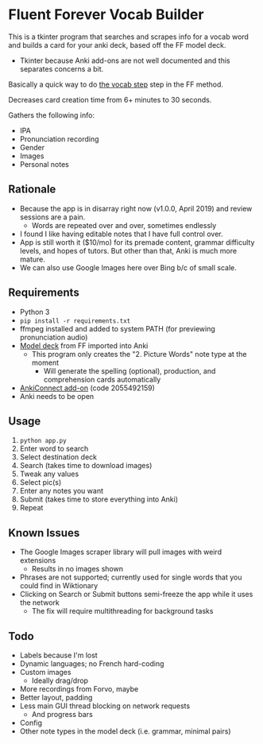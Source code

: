 # Fluent Forever Vocab Builder

This is a tkinter program that searches and scrapes info for a vocab word and builds a card for your anki deck, based off the FF model deck.
- Tkinter because Anki add-ons are not well documented and this separates concerns a bit.

Basically a quick way to do [the vocab step](https://blog.fluent-forever.com/simple-word-flashcards/) step in the FF method.

Decreases card creation time from 6+ minutes to 30 seconds.

Gathers the following info:
- IPA
- Pronunciation recording
- Gender
- Images
- Personal notes

## Rationale

- Because the app is in disarray right now (v1.0.0, April 2019) and review sessions are a pain.
    - Words are repeated over and over, sometimes endlessly
- I found I like having editable notes that I have full control over.
- App is still worth it ($10/mo) for its premade content, grammar difficulty levels, and hopes of tutors. But other than that, Anki is much more mature. 
- We can also use Google Images here over Bing b/c of small scale.

## Requirements

- Python 3
- `pip install -r requirements.txt`
- ffmpeg installed and added to system PATH (for previewing pronunciation audio)
- [Model deck](http://www.fluent-forever.com/wp-content/uploads/2014/05/Model-Deck-May-2014.apkg) from FF imported into Anki
  - This program only creates the "2. Picture Words" note type at the moment
    - Will generate the spelling (optional), production, and comprehension cards automatically
- [AnkiConnect add-on](https://foosoft.net/projects/anki-connect/) (code 2055492159)
- Anki needs to be open


## Usage

1. `python app.py`
2. Enter word to search
3. Select destination deck
4. Search (takes time to download images)
5. Tweak any values
6. Select pic(s)
7. Enter any notes you want
8. Submit (takes time to store everything into Anki)
9. Repeat

## Known Issues

- The Google Images scraper library will pull images with weird extensions
  - Results in no images shown
- Phrases are not supported; currently used for single words that you could find in Wiktionary
- Clicking on Search or Submit buttons semi-freeze the app while it uses the network
  - The fix will require multithreading for background tasks

## Todo

- Labels because I'm lost
- Dynamic languages; no French hard-coding
- Custom images
  - Ideally drag/drop
- More recordings from Forvo, maybe
- Better layout, padding
- Less main GUI thread blocking on network requests
  - And progress bars
- Config
- Other note types in the model deck (i.e. grammar, minimal pairs)
